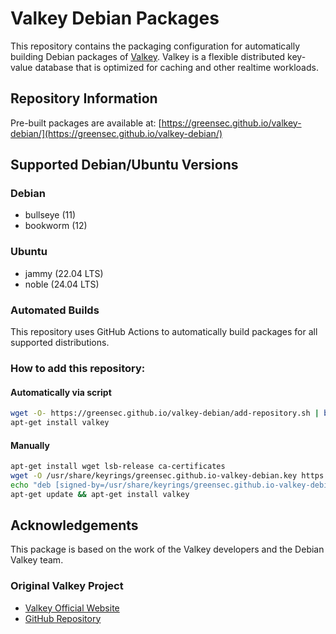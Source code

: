 # Valkey Debian Packages

This repository contains the packaging configuration for automatically building Debian packages of [Valkey](https://github.com/valkey-io/valkey). Valkey is a flexible distributed key-value database that is optimized for caching and other realtime workloads.

## Repository Information

Pre-built packages are available at: [https://greensec.github.io/valkey-debian/](https://greensec.github.io/valkey-debian/)

## Supported Debian/Ubuntu Versions

### Debian
- bullseye (11)
- bookworm (12)

### Ubuntu
- jammy (22.04 LTS)
- noble (24.04 LTS)

### Automated Builds

This repository uses GitHub Actions to automatically build packages for all supported distributions.

### How to add this repository:

#### Automatically via script
```bash
wget -O- https://greensec.github.io/valkey-debian/add-repository.sh | bash
apt-get install valkey
```

#### Manually
```bash
apt-get install wget lsb-release ca-certificates
wget -O /usr/share/keyrings/greensec.github.io-valkey-debian.key https://greensec.github.io/valkey-debian/public.key
echo "deb [signed-by=/usr/share/keyrings/greensec.github.io-valkey-debian.key] https://greensec.github.io/valkey-debian/repo $(lsb_release -sc) main" > /etc/apt/sources.list.d/valkey-debian.list
apt-get update && apt-get install valkey
```

## Acknowledgements

This package is based on the work of the Valkey developers and the Debian Valkey team.

### Original Valkey Project
- [Valkey Official Website](https://valkey.io/)
- [GitHub Repository](https://github.com/valkey-io/valkey)
